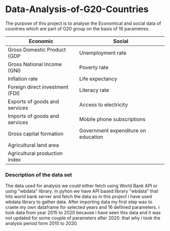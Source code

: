 # Data-Analysis-of-G20-Countries

The purpose of this project is to analyse the Economical and social data of countries which are part of G20 group on the basis of 16 parametres.


|Economic |   Social     | 
|---------|-----------------|
|Gross Domestic Product (GDP | Unemployment rate     |
|Gross National Income (GNI) |   Poverty rate   |
|Inflation rate| Life expectancy   |
|Foreign direct investment (FDI)|    Literacy rate       |
|Exports of goods and services |  Access to electricity     |
|Imports of goods and services |   Mobile phone subscriptions    |
|Gross capital formation|  Government expenditure on education    |
|Agricultural land area |    |
|Agricultural production index|     |

### Description of the data set

The data used for analysis we could either fetch using World Bank API or using "wbdata" library. In pyhon we have API based library "wbdata" that hits world bank server and fetch the data so in this project i have used wbdata library to gather data. After importing data my first step was to craete my own dataframe for selected years and 16 defiined parameters. i took data from year 2015 to 2020 because i have seen this data and it was not updated for some couple of parameters after 2020.
that why i took the analysis period form 2015 to 2020.

        
        
       
       


